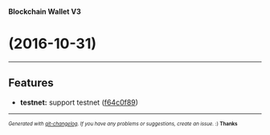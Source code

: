 __Blockchain Wallet V3__

#   (2016-10-31)



---

## Features

- **testnet:** support testnet
  ([f64c0f89](https://github.com/blockchain/My-Wallet-V3/commit/f64c0f89b4e298fdd2bc547e984bafddf69d53be))



---
<sub><sup>*Generated with [git-changelog](https://github.com/rafinskipg/git-changelog). If you have any problems or suggestions, create an issue.* :) **Thanks** </sub></sup>